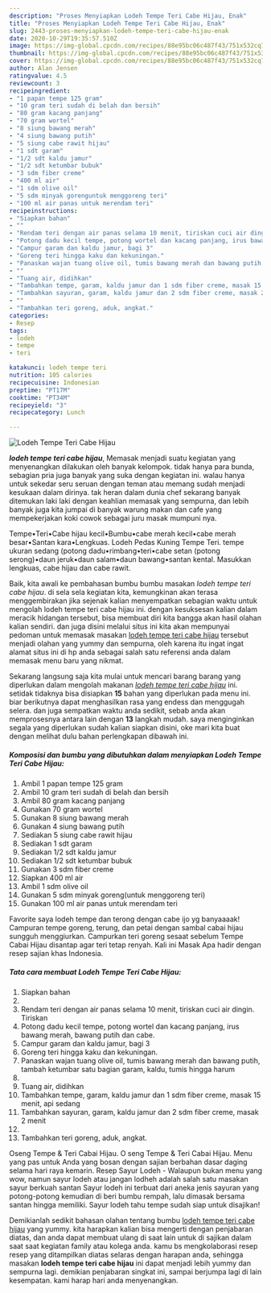```yaml
---
description: "Proses Menyiapkan Lodeh Tempe Teri Cabe Hijau, Enak"
title: "Proses Menyiapkan Lodeh Tempe Teri Cabe Hijau, Enak"
slug: 2443-proses-menyiapkan-lodeh-tempe-teri-cabe-hijau-enak
date: 2020-10-29T19:35:57.510Z
image: https://img-global.cpcdn.com/recipes/88e95bc06c487f43/751x532cq70/lodeh-tempe-teri-cabe-hijau-foto-resep-utama.jpg
thumbnail: https://img-global.cpcdn.com/recipes/88e95bc06c487f43/751x532cq70/lodeh-tempe-teri-cabe-hijau-foto-resep-utama.jpg
cover: https://img-global.cpcdn.com/recipes/88e95bc06c487f43/751x532cq70/lodeh-tempe-teri-cabe-hijau-foto-resep-utama.jpg
author: Alan Jensen
ratingvalue: 4.5
reviewcount: 3
recipeingredient:
- "1 papan tempe 125 gram"
- "10 gram teri sudah di belah dan bersih"
- "80 gram kacang panjang"
- "70 gram wortel"
- "8 siung bawang merah"
- "4 siung bawang putih"
- "5 siung cabe rawit hijau"
- "1 sdt garam"
- "1/2 sdt kaldu jamur"
- "1/2 sdt ketumbar bubuk"
- "3 sdm fiber creme"
- "400 ml air"
- "1 sdm olive oil"
- "5 sdm minyak gorenguntuk menggoreng teri"
- "100 ml air panas untuk merendam teri"
recipeinstructions:
- "Siapkan bahan"
- ""
- "Rendam teri dengan air panas selama 10 menit, tiriskan cuci air dingin. Tiriskan"
- "Potong dadu kecil tempe, potong wortel dan kacang panjang, irus bawang merah, bawang putih dan cabe."
- "Campur garam dan kaldu jamur, bagi 3"
- "Goreng teri hingga kaku dan kekuningan."
- "Panaskan wajan tuang olive oil, tumis bawang merah dan bawang putih, tambah ketumbar satu bagian garam, kaldu, tumis hingga harum"
- ""
- "Tuang air, didihkan"
- "Tambahkan tempe, garam, kaldu jamur dan 1 sdm fiber creme, masak 15 menit, api sedang"
- "Tambahkan sayuran, garam, kaldu jamur dan 2 sdm fiber creme, masak 2 menit"
- ""
- "Tambahkan teri goreng, aduk, angkat."
categories:
- Resep
tags:
- lodeh
- tempe
- teri

katakunci: lodeh tempe teri 
nutrition: 105 calories
recipecuisine: Indonesian
preptime: "PT17M"
cooktime: "PT34M"
recipeyield: "3"
recipecategory: Lunch

---
```



![Lodeh Tempe Teri Cabe Hijau](https://img-global.cpcdn.com/recipes/88e95bc06c487f43/751x532cq70/lodeh-tempe-teri-cabe-hijau-foto-resep-utama.jpg)

<b><i>lodeh tempe teri cabe hijau</i></b>, Memasak menjadi suatu kegiatan yang menyenangkan dilakukan oleh banyak kelompok. tidak hanya para bunda, sebagian pria juga banyak yang suka dengan kegiatan ini. walau hanya untuk sekedar seru seruan dengan teman atau memang sudah menjadi kesukaan dalam dirinya. tak heran dalam dunia chef sekarang banyak ditemukan laki laki dengan keahlian memasak yang sempurna, dan lebih banyak juga kita jumpai di banyak warung makan dan cafe yang mempekerjakan koki cowok sebagai juru masak mumpuni nya.

Tempe•Teri•Cabe hijau kecil•Bumbu•cabe merah kecil•cabe merah besar•Santan kara•Lengkuas. Lodeh Pedas Kuning Tempe Teri. tempe ukuran sedang (potong dadu•rimbang•teri•cabe setan (potong serong)•daun jeruk•daun salam•daun bawang•santan kental. Masukkan lengkuas, cabe hijau dan cabe rawit.

Baik, kita awali ke pembahasan bumbu bumbu masakan <i>lodeh tempe teri cabe hijau</i>. di sela sela kegiatan kita, kemungkinan akan terasa menggembirakan jika sejenak kalian menyempatkan sebagian waktu untuk mengolah lodeh tempe teri cabe hijau ini. dengan kesuksesan kalian dalam meracik hidangan tersebut, bisa membuat diri kita bangga akan hasil olahan kalian sendiri. dan juga disini melalui situs ini kita akan mempunyai pedoman untuk memasak masakan <u>lodeh tempe teri cabe hijau</u> tersebut menjadi olahan yang yummy dan sempurna, oleh karena itu ingat ingat alamat situs ini di hp anda sebagai salah satu referensi anda dalam memasak menu baru yang nikmat.


Sekarang langsung saja kita mulai untuk mencari barang barang yang diperlukan dalam mengolah makanan <u><i>lodeh tempe teri cabe hijau</i></u> ini. setidak tidaknya bisa disiapkan <b>15</b> bahan yang diperlukan pada menu ini. biar berikutnya dapat menghasilkan rasa yang endess dan menggugah selera. dan juga sempatkan waktu anda sedikit, sebab anda akan memprosesnya antara lain dengan <b>13</b> langkah mudah. saya menginginkan segala yang diperlukan sudah kalian siapkan disini, oke mari kita buat dengan melihat dulu bahan perlengkapan dibawah ini.

<!--inarticleads1-->

##### Komposisi dan bumbu yang dibutuhkan dalam menyiapkan Lodeh Tempe Teri Cabe Hijau:

1. Ambil 1 papan tempe 125 gram
1. Ambil 10 gram teri sudah di belah dan bersih
1. Ambil 80 gram kacang panjang
1. Gunakan 70 gram wortel
1. Gunakan 8 siung bawang merah
1. Gunakan 4 siung bawang putih
1. Sediakan 5 siung cabe rawit hijau
1. Sediakan 1 sdt garam
1. Sediakan 1/2 sdt kaldu jamur
1. Sediakan 1/2 sdt ketumbar bubuk
1. Gunakan 3 sdm fiber creme
1. Siapkan 400 ml air
1. Ambil 1 sdm olive oil
1. Gunakan 5 sdm minyak goreng(untuk menggoreng teri)
1. Gunakan 100 ml air panas untuk merendam teri


Favorite saya lodeh tempe dan terong dengan cabe ijo yg banyaaaak! Campuran tempe goreng, terung, dan petai dengan sambal cabai hijau sungguh menggiurkan. Campurkan teri goreng sesaat sebelum Tempe Cabai Hijau disantap agar teri tetap renyah. Kali ini Masak Apa hadir dengan resep sajian khas Indonesia. 

<!--inarticleads2-->

##### Tata cara membuat Lodeh Tempe Teri Cabe Hijau:

1. Siapkan bahan
1. 
1. Rendam teri dengan air panas selama 10 menit, tiriskan cuci air dingin. Tiriskan
1. Potong dadu kecil tempe, potong wortel dan kacang panjang, irus bawang merah, bawang putih dan cabe.
1. Campur garam dan kaldu jamur, bagi 3
1. Goreng teri hingga kaku dan kekuningan.
1. Panaskan wajan tuang olive oil, tumis bawang merah dan bawang putih, tambah ketumbar satu bagian garam, kaldu, tumis hingga harum
1. 
1. Tuang air, didihkan
1. Tambahkan tempe, garam, kaldu jamur dan 1 sdm fiber creme, masak 15 menit, api sedang
1. Tambahkan sayuran, garam, kaldu jamur dan 2 sdm fiber creme, masak 2 menit
1. 
1. Tambahkan teri goreng, aduk, angkat.


Oseng Tempe &amp; Teri Cabai Hijau. O seng Tempe &amp; Teri Cabai Hijau. Menu yang pas untuk Anda yang bosan dengan sajian berbahan dasar daging selama hari raya kemarin. Resep Sayur Lodeh - Walaupun bukan menu yang wow, namun sayur lodeh atau jangan lodheh adalah salah satu masakan sayur berkuah santan Sayur lodeh ini terbuat dari aneka jenis sayuran yang potong-potong kemudian di beri bumbu rempah, lalu dimasak bersama santan hingga memiliki. Sayur lodeh tahu tempe sudah siap untuk disajikan! 

Demikianlah sedikit bahasan olahan tentang bumbu <u>lodeh tempe teri cabe hijau</u> yang yummy. kita harapkan kalian bisa mengerti dengan penjabaran diatas, dan anda dapat membuat ulang di saat lain untuk di sajikan dalam saat saat kegiatan family atau kolega anda. kamu bs mengkolaborasi resep resep yang ditampilkan diatas selaras dengan harapan anda, sehingga masakan <b>lodeh tempe teri cabe hijau</b> ini dapat menjadi lebih yummy dan sempurna lagi. demikian penjabaran singkat ini, sampai berjumpa lagi di lain kesempatan. kami harap hari anda menyenangkan.

